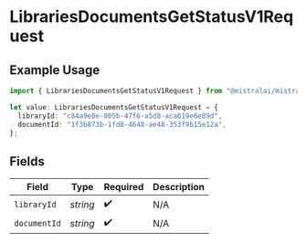 # LibrariesDocumentsGetStatusV1Request

## Example Usage

```typescript
import { LibrariesDocumentsGetStatusV1Request } from "@mistralai/mistralai/models/operations";

let value: LibrariesDocumentsGetStatusV1Request = {
  libraryId: "c84a9e0e-805b-47f6-a5d8-aca619e6e89d",
  documentId: "1f3b873b-1fd8-4648-ae48-353f9b15e12a",
};
```

## Fields

| Field              | Type               | Required           | Description        |
| ------------------ | ------------------ | ------------------ | ------------------ |
| `libraryId`        | *string*           | :heavy_check_mark: | N/A                |
| `documentId`       | *string*           | :heavy_check_mark: | N/A                |